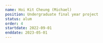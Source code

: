 ```yaml
---
name: Hoi Kit Cheung (Michael)
position: Undergraduate final year project
status: alum
order: 4
startdate: 2022-09-01
enddate: 2023-05-01
---
```

